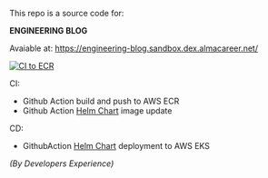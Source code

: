 This repo is a source code for:

**ENGINEERING BLOG**

Avaiable at: https://engineering-blog.sandbox.dex.almacareer.net/

[![CI to ECR](https://github.com/almacareer/blog-content/actions/workflows/build.yml/badge.svg?branch=aws)](https://github.com/almacareer/blog-content/actions/workflows/build.yml)

CI:
- Github Action build and push to AWS ECR
- Github Action [Helm Chart](https://github.com/almacareer/engineering-blog--k8s) image update

CD:
- GithubAction [Helm Chart](https://github.com/almacareer/engineering-blog--k8s) deployment to AWS EKS

*(By Developers Experience)*
